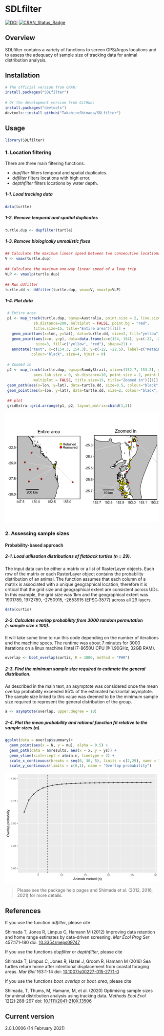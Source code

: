 <!-- README.md is generated from README.Rmd. Please edit that file -->

# SDLfilter

[![DOI](https://zenodo.org/badge/DOI/10.5281/zenodo.3631115.svg)](https://doi.org/10.5281/zenodo.3631115)
[![CRAN_Status_Badge](https://www.r-pkg.org/badges/version/SDLfilter)](https://cran.r-project.org/package=SDLfilter)

## Overview

SDLfilter contains a variety of functions to screen GPS/Argos locations
and to assess the adequacy of sample size of tracking data for animal
distribution analysis.

## Installation

``` r
# The official version from CRAN:
install.packages("SDLfilter")

# Or the development version from GitHub:
install.packages("devtools")
devtools::install_github("TakahiroShimada/SDLfilter")
```

## Usage

``` r
library(SDLfilter)
```

### 1. Location filtering

There are three main filtering functions.

-   *dupfilter* filters temporal and spatial duplicates.  
-   *ddfilter* filters locations with high error.  
-   *depthfilter* filters locations by water depth.

<!-- <p>&nbsp;</p> -->

##### 1-1. Load tracking data

``` r
data(turtle)
```

##### 1-2. Remove temporal and spatial duplicates

``` r
turtle.dup <- dupfilter(turtle)
```

##### 1-3. Remove biologically unrealistic fixes

``` r
## Calculate the maximum linear speed between two consecutive locations
V <- vmax(turtle.dup)  

## Calculate the maximum one-way linear speed of a loop trip
VLP <- vmaxlp(turtle.dup) 

## Run ddfilter
turtle.dd <- ddfilter(turtle.dup, vmax=V, vmaxlp=VLP)
```

##### 1-4. Plot data

``` r
 # Entire area
 p1 <- map_track(turtle.dup, bgmap=Australia, point.size = 2, line.size = 0.5, axes.lab.size = 0, 
             sb.distance=200, multiplot = FALSE, point.bg = "red",
             title.size=15, title="Entire area")[[1]] + 
   geom_point(aes(x=lon, y=lat), data=turtle.dd, size=2, fill="yellow", shape=21)+
   geom_point(aes(x=x, y=y), data=data.frame(x=c(154, 154), y=c(-22, -22.5)), 
              size=3, fill=c("yellow", "red"), shape=21) + 
   annotate("text", x=c(154.3, 154.3), y=c(-22, -22.5), label=c("Retained", "Removed"), 
            colour="black", size=4, hjust = 0)

 # Zoomed in
 p2 <- map_track(turtle.dup, bgmap=SandyStrait, xlim=c(152.7, 153.2), ylim=(c(-25.75, -25.24)), 
             axes.lab.size = 0, sb.distance=10, point.size = 2, point.bg = "red", line.size = 0.5, 
             multiplot = FALSE, title.size=15, title="Zoomed in")[[1]] + 
 geom_path(aes(x=lon, y=lat), data=turtle.dd, size=0.5, colour="black", linetype=1) + 
 geom_point(aes(x=lon, y=lat), data=turtle.dd, size=2, colour="black", shape=21, fill="yellow")
 
 ## plot
 gridExtra::grid.arrange(p1, p2, layout_matrix=cbind(1,2))
```

![](README_files/figure-markdown_github/unnamed-chunk-6-1.png)

### 2. Assessing sample sizes

#### Probability-based approach

##### 2-1. Load utilisation distributions of flatback turtles (n = 29).

The input data can be either a matrix or a list of RasterLayer objects.
Each row of the matrix or each RasterLayer object contains the
probability distribution of an animal. The function assumes that each
column of a matrix is associated with a unique geographical location,
therefore it is critical that the grid size and geographical extent are
consistent across UDs. In this example, the grid size was 1km and the
geographical extent was 1901789, 1972789, -2750915, -2653915 (EPSG:3577)
across all 29 layers.

``` r
data(curtis)
```

##### 2-2. Calculate overlap probability from 3000 random permutation (\~sample size x 100).

It will take some time to run this code depending on the number of
iterations and the machine specs. The runtime was about 7 minutes for
3000 iterations on a linux machine (Intel i7-8650U CPU @ 1.90GHz, 32GB
RAM).

``` r
overlap <- boot_overlap(curtis, R = 3000, method = "PHR")
```

##### 2-3. Find the minimum sample size required to estimate the general distribution.

As described in the main text, an asymptote was considered once the mean
overlap probability exceeded 95% of the estimated horizontal asymptote.
The sample size linked to this value was deemed to be the minimum sample
size required to represent the general distribution of the group.

``` r
a <- asymptote(overlap, upper.degree = 10)
```

##### 2-4. Plot the mean probability and rational function fit relative to the sample sizes (n).

``` r
ggplot(data = overlap$summary)+
  geom_point(aes(x = N, y = mu), alpha = 0.5) + 
  geom_path(data = a$results, aes(x = x, y = ys)) + 
  geom_vline(xintercept = a$min.n, linetype = 2) +
  scale_x_continuous(breaks = seq(0, 30, 5), limits = c(2,29), name = "Animals tracked (n)") +
  scale_y_continuous(limits = c(0,1), name = "Overlap probability")
```

![](README_files/figure-markdown_github/unnamed-chunk-10-1.png)

> Please see the package help pages and Shimada et al. (2012, 2016,
> 2021) for more details.

## References

If you use the function *ddfilter*, please cite

Shimada T, Jones R, Limpus C, Hamann M (2012) Improving data retention
and home range estimates by data-driven screening. *Mar Ecol Prog Ser*
457:171-180 doi:
[10.3354/meps09747](http://dx.doi.org/10.3354/meps09747)

If you use the functions *dupfilter* or *depthfilter*, please cite

Shimada T, Limpus C, Jones R, Hazel J, Groom R, Hamann M (2016) Sea
turtles return home after intentional displacement from coastal foraging
areas. *Mar Biol* 163:1-14 doi:
[10.1007/s00227-015-2771-0](http://dx.doi.org/10.1007/s00227-015-2771-0)

If you use the functions *boot_overlap* or *boot_area*, please cite

Shimada, T, Thums, M, Hamann, M, et al. (2020) Optimising sample sizes
for animal distribution analysis using tracking data. *Methods Ecol
Evol* 12(2):288-297 doi:
[10.1111/2041-210X.13506](https://doi.org/10.1111/2041-210X.13506)

## Current version

2.0.1.0006 (14 February 2021)
